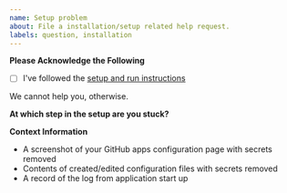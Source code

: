 ```yaml
---
name: Setup problem
about: File a installation/setup related help request.
labels: question, installation
---
```



__Please Acknowledge the Following__

* [ ] I've followed the [setup and run instructions](https://github.com/nikku/wuffle-api/blob/master/docs/SETUP.md)

We cannot help you, otherwise.


__At which step in the setup are you stuck?__

<!-- Please share how the setup problem manifests -->


__Context Information__

<!-- Please share the following information -->

* A screenshot of your GitHub apps configuration page with secrets removed
* Contents of created/edited configuration files with secrets removed
* A record of the log from application start up
